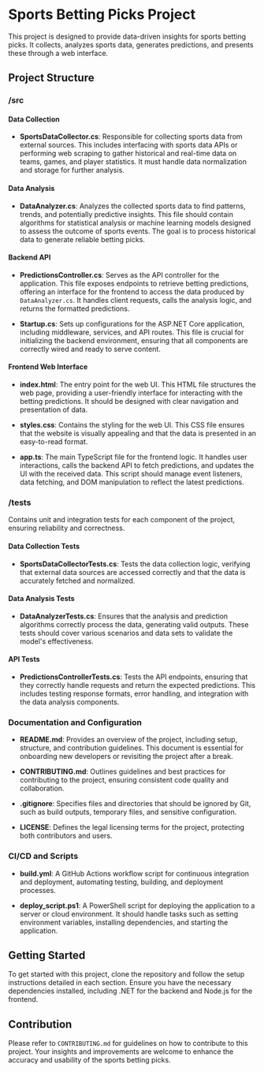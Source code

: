 # Sports Betting Picks Project

This project is designed to provide data-driven insights for sports betting picks. It collects, analyzes sports data, generates predictions, and presents these through a web interface.

## Project Structure

### /src

#### Data Collection

- **SportsDataCollector.cs**: Responsible for collecting sports data from external sources. This includes interfacing with sports data APIs or performing web scraping to gather historical and real-time data on teams, games, and player statistics. It must handle data normalization and storage for further analysis.

#### Data Analysis

- **DataAnalyzer.cs**: Analyzes the collected sports data to find patterns, trends, and potentially predictive insights. This file should contain algorithms for statistical analysis or machine learning models designed to assess the outcome of sports events. The goal is to process historical data to generate reliable betting picks.

#### Backend API

- **PredictionsController.cs**: Serves as the API controller for the application. This file exposes endpoints to retrieve betting predictions, offering an interface for the frontend to access the data produced by `DataAnalyzer.cs`. It handles client requests, calls the analysis logic, and returns the formatted predictions.

- **Startup.cs**: Sets up configurations for the ASP.NET Core application, including middleware, services, and API routes. This file is crucial for initializing the backend environment, ensuring that all components are correctly wired and ready to serve content.

#### Frontend Web Interface

- **index.html**: The entry point for the web UI. This HTML file structures the web page, providing a user-friendly interface for interacting with the betting predictions. It should be designed with clear navigation and presentation of data.

- **styles.css**: Contains the styling for the web UI. This CSS file ensures that the website is visually appealing and that the data is presented in an easy-to-read format.

- **app.ts**: The main TypeScript file for the frontend logic. It handles user interactions, calls the backend API to fetch predictions, and updates the UI with the received data. This script should manage event listeners, data fetching, and DOM manipulation to reflect the latest predictions.

### /tests

Contains unit and integration tests for each component of the project, ensuring reliability and correctness.

#### Data Collection Tests

- **SportsDataCollectorTests.cs**: Tests the data collection logic, verifying that external data sources are accessed correctly and that the data is accurately fetched and normalized.

#### Data Analysis Tests

- **DataAnalyzerTests.cs**: Ensures that the analysis and prediction algorithms correctly process the data, generating valid outputs. These tests should cover various scenarios and data sets to validate the model's effectiveness.

#### API Tests

- **PredictionsControllerTests.cs**: Tests the API endpoints, ensuring that they correctly handle requests and return the expected predictions. This includes testing response formats, error handling, and integration with the data analysis components.

### Documentation and Configuration

- **README.md**: Provides an overview of the project, including setup, structure, and contribution guidelines. This document is essential for onboarding new developers or revisiting the project after a break.

- **CONTRIBUTING.md**: Outlines guidelines and best practices for contributing to the project, ensuring consistent code quality and collaboration.

- **.gitignore**: Specifies files and directories that should be ignored by Git, such as build outputs, temporary files, and sensitive configuration.

- **LICENSE**: Defines the legal licensing terms for the project, protecting both contributors and users.

### CI/CD and Scripts

- **build.yml**: A GitHub Actions workflow script for continuous integration and deployment, automating testing, building, and deployment processes.

- **deploy_script.ps1**: A PowerShell script for deploying the application to a server or cloud environment. It should handle tasks such as setting environment variables, installing dependencies, and starting the application.

## Getting Started

To get started with this project, clone the repository and follow the setup instructions detailed in each section. Ensure you have the necessary dependencies installed, including .NET for the backend and Node.js for the frontend.

## Contribution

Please refer to `CONTRIBUTING.md` for guidelines on how to contribute to this project. Your insights and improvements are welcome to enhance the accuracy and usability of the sports betting picks.
